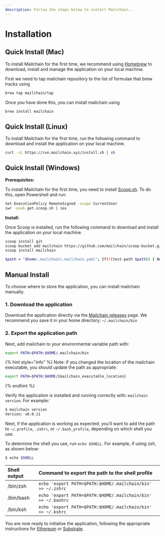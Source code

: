 ```yaml
---
description: Follow the steps below to install Mailchain...
---
```


# Installation

## Quick Install \(Mac\)

To install Mailchain for the first time, we recommend using [Homebrew](https://brew.sh/) to download, install and manage the application on your local machine.

First we need to tap mailchain repository to the list of formulae that brew tracks using

```bash
brew tap mailchain/tap
```

Once you have done this, you can install mailchain using

```bash
brew install mailchain
```

## Quick Install \(Linux\)

To install Mailchain for the first time, run the following command to download and install the application on your local machine.

```bash
curl -sL https://run.mailchain.xyz/install.sh | sh
```

## Quick Install \(Windows\)

**Prerequisites:**

To install Mailchain for the first time, you need to install [Scoop.sh](https://scoop.sh/). To do this, open Powershell and run:

```bash
Set-ExecutionPolicy RemoteSigned -scope CurrentUser
iwr -useb get.scoop.sh | iex
```

**Install:**

Once Scoop is installed, run the following command to download and install the application on your local machine.

```bash
scoop install git
scoop bucket add mailchain https://github.com/mailchain/scoop-bucket.git
scoop install mailchain

$path = "$home\.mailchain\.mailchain.yaml"; If(!(test-path $path)) { New-Item -ItemType "file" -Force -Path $path }
```

## Manual Install

To choose where to store the application, you can install mailchain manually.

### 1. Download the application

Download the application directly via the [Mailchain releases](https://github.com/mailchain/mailchain/releases/latest) page. We recommend you save it in your home directory: `~/.mailchain/bin`

### 2. Export the application path

Next, add mailchain to your environmental variable path with:

```bash
export PATH=$PATH:$HOME/.mailchain/bin
```

{% hint style="info" %}
Note: if you changed the location of the mailchain executable, you should update the path as appropriate:

```bash
export PATH=$PATH:$HOME/{mailchain_executable_location}
```
{% endhint %}

Verify the application is installed and running correctly with: `mailchain version`. For example:\`

```bash
$ mailchain version
Version: v0.0.11
```

Next, if the application is working as expected, you’ll want to add the path to `~/.profile`, `.zshrc`, or `~/.bash_profile`, depending on which shell you use.

To determine the shell you use, run `echo $SHELL`. For example, if using zsh, as shown below:

```bash
$ echo $SHELL
```

| Shell output | Command to export the path to the shell profile |
| :--- | :--- |
| /bin/zsh | `echo 'export PATH=$PATH:$HOME/.mailchain/bin' >> ~/.zshrc` |
| /bin/bash | `echo 'export PATH=$PATH:$HOME/.mailchain/bin' >> ~/.bashrc` |
| /bin/ksh | `echo 'export PATH=$PATH:$HOME/.mailchain/bin' >> ~/.kshrc` |

You are now ready to initialise the application, following the appropriate instructions for [Ethereum](ethereum-instructions/) or [Substrate](substrate-instructions/).

